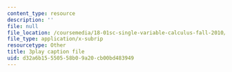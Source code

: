 ```yaml
---
content_type: resource
description: ''
file: null
file_location: /coursemedia/18-01sc-single-variable-calculus-fall-2010/d32a6b15550558b09a20cb00bd483949_ryLdyDrBfvI.vtt
file_type: application/x-subrip
resourcetype: Other
title: 3play caption file
uid: d32a6b15-5505-58b0-9a20-cb00bd483949
---
```

